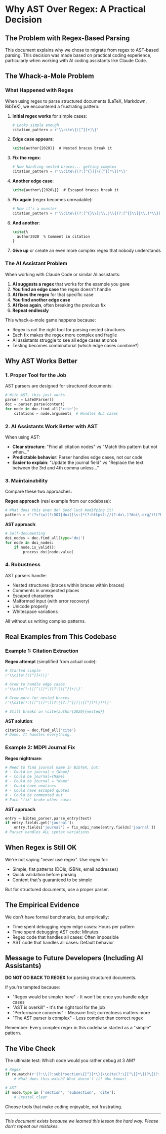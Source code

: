 # Why AST Over Regex: A Practical Decision

## The Problem with Regex-Based Parsing

This document explains why we chose to migrate from regex to AST-based parsing. This decision was made based on practical coding experience, particularly when working with AI coding assistants like Claude Code.

## The Whack-a-Mole Problem

### What Happened with Regex

When using regex to parse structured documents (LaTeX, Markdown, BibTeX), we encountered a frustrating pattern:

1. **Initial regex works** for simple cases:
   ```python
   # Looks simple enough
   citation_pattern = r'\\cite\{([^}]+)\}'
   ```

2. **Edge case appears**:
   ```latex
   \cite{author{2020}}  # Nested braces break it
   ```

3. **Fix the regex**:
   ```python
   # Now handling nested braces... getting complex
   citation_pattern = r'\\cite\{(?:[^{}]|\{[^}]*\})*\}'
   ```

4. **Another edge case**:
   ```latex
   \cite{author\{2020\}}  # Escaped braces break it
   ```

5. **Fix again** (regex becomes unreadable):
   ```python
   # Now it's a monster
   citation_pattern = r'\\cite\{(?:[^{}\\]|\\.|\\{(?:[^{}\\]|\\.)*\\})*\}'
   ```

6. **And another**:
   ```latex
   \cite{%
     author2020  % Comment in citation
   }
   ```

7. **Give up** or create an even more complex regex that nobody understands

### The AI Assistant Problem

When working with Claude Code or similar AI assistants:

1. **AI suggests a regex** that works for the example you gave
2. **You find an edge case** the regex doesn't handle
3. **AI fixes the regex** for that specific case
4. **You find another edge case**
5. **AI fixes again**, often breaking the previous fix
6. **Repeat endlessly**

This whack-a-mole game happens because:
- Regex is not the right tool for parsing nested structures
- Each fix makes the regex more complex and fragile
- AI assistants struggle to see all edge cases at once
- Testing becomes combinatorial (which edge cases combine?)

## Why AST Works Better

### 1. Proper Tool for the Job

AST parsers are designed for structured documents:
```python
# With AST, this just works
parser = LaTeXParser()
doc = parser.parse(content)
for node in doc.find_all('cite'):
    citations = node.arguments  # Handles ALL cases
```

### 2. AI Assistants Work Better with AST

When using AST:
- **Clear structure**: "Find all citation nodes" vs "Match this pattern but not when..."
- **Predictable behavior**: Parser handles edge cases, not our code
- **Easier to explain**: "Update the journal field" vs "Replace the text between the 3rd and 4th comma unless..."

### 3. Maintainability

Compare these two approaches:

**Regex approach** (real example from our codebase):
```python
# What does this even do? Good luck modifying it!
pattern = r'(?<!\w)(?:DOI|doi)[\s:]*(?:https?://(?:dx\.)?doi\.org/)?(?P<doi>10\.\d{4,}(?:\.\d+)*/.+?)(?=[\s,;]|$)'
```

**AST approach**:
```python
# Self-documenting
doi_nodes = doc.find_all(type='doi')
for node in doi_nodes:
    if node.is_valid():
        process_doi(node.value)
```

### 4. Robustness

AST parsers handle:
- Nested structures (braces within braces within braces)
- Comments in unexpected places
- Escaped characters
- Malformed input (with error recovery)
- Unicode properly
- Whitespace variations

All without us writing complex patterns.

## Real Examples from This Codebase

### Example 1: Citation Extraction

**Regex attempt** (simplified from actual code):
```python
# Started simple
r'\\cite\{([^}]+)\}'

# Grew to handle edge cases
r'\\cite(?:\[[^\]]*\])?\{([^}]+)\}'

# Grew more for nested braces
r'\\cite(?:\[[^\]]*\])?\{(?:[^{}]|\{[^}]*\})*\}'

# Still breaks on \cite{author{2020}{nested}}
```

**AST solution**:
```python
citations = doc.find_all('cite')
# Done. It handles everything.
```

### Example 2: MDPI Journal Fix

**Regex nightmare**:
```python
# Need to find journal name in BibTeX, but:
# - Could be journal = {Name}
# - Could be journal={Name}
# - Could be journal = "Name"
# - Could have newlines
# - Could have escaped quotes
# - Could be commented out
# Each "fix" broke other cases
```

**AST approach**:
```python
entry = bibtex_parser.parse_entry(text)
if entry.fields.get('journal'):
    entry.fields['journal'] = fix_mdpi_name(entry.fields['journal'])
# Parser handles ALL syntax variations
```

## When Regex is Still OK

We're not saying "never use regex". Use regex for:
- Simple, flat patterns (DOIs, ISBNs, email addresses)
- Quick validation before parsing
- Content that's guaranteed to be simple

But for structured documents, use a proper parser.

## The Empirical Evidence

We don't have formal benchmarks, but empirically:
- Time spent debugging regex edge cases: Hours per pattern
- Time spent debugging AST code: Minutes
- Regex code that handles all cases: Often impossible
- AST code that handles all cases: Default behavior

## Message to Future Developers (Including AI Assistants)

**DO NOT GO BACK TO REGEX** for parsing structured documents.

If you're tempted because:
- "Regex would be simpler here" - It won't be once you handle edge cases
- "AST is overkill" - It's the right tool for the job
- "Performance concerns" - Measure first; correctness matters more
- "The AST parser is complex" - Less complex than correct regex

Remember: Every complex regex in this codebase started as a "simple" pattern.

## The Vibe Check

The ultimate test: Which code would you rather debug at 3 AM?

```python
# Regex
if re.match(r'(?:\\(?:sub)*section\{[^}]*\}|\\cite(?:\[[^\]]*\])?\{(?:[^{}]|\{[^}]*\})*\})', text):
    # What does this match? What doesn't it? Who knows!
```

```python
# AST
if node.type in ['section', 'subsection', 'cite']:
    # Crystal clear
```

Choose tools that make coding enjoyable, not frustrating.

---

*This document exists because we learned this lesson the hard way. Please don't repeat our mistakes.*
